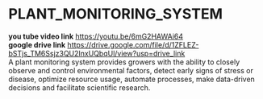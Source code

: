 # PLANT_MONITORING_SYSTEM

**you tube video link**
https://youtu.be/6mG2HAWAi64
<br>
**google drive link**
https://drive.google.com/file/d/1ZFLEZ-bSTjs_TM6Ssjz3QU2InxUQbqUl/view?usp=drive_link
<br>
A plant monitoring system provides growers with the ability to closely observe and control environmental factors, detect early signs of stress or disease, optimize resource usage, automate processes, make data-driven decisions and facilitate scientific research.
